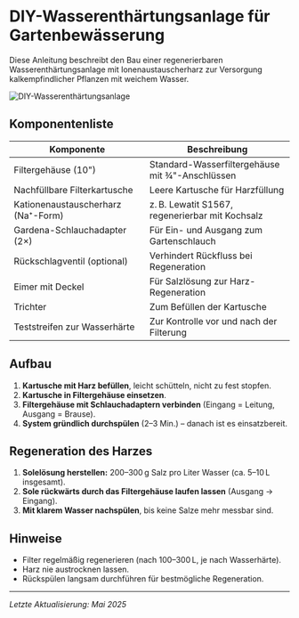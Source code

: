# DIY-Wasserenthärtungsanlage für Gartenbewässerung

Diese Anleitung beschreibt den Bau einer regenerierbaren Wasserenthärtungsanlage mit Ionenaustauscherharz zur Versorgung kalkempfindlicher Pflanzen mit weichem Wasser.

![DIY-Wasserenthärtungsanlage](./DIY-Wasserenthaertungsanlage.png)

## Komponentenliste

| Komponente                        | Beschreibung                                           |
|----------------------------------|--------------------------------------------------------|
| Filtergehäuse (10")              | Standard-Wasserfiltergehäuse mit ¾"-Anschlüssen        |
| Nachfüllbare Filterkartusche     | Leere Kartusche für Harzfüllung                        |
| Kationenaustauscherharz (Na⁺-Form)| z. B. Lewatit S1567, regenerierbar mit Kochsalz        |
| Gardena-Schlauchadapter (2×)     | Für Ein- und Ausgang zum Gartenschlauch                |
| Rückschlagventil (optional)      | Verhindert Rückfluss bei Regeneration                  |
| Eimer mit Deckel                 | Für Salzlösung zur Harz-Regeneration                   |
| Trichter                         | Zum Befüllen der Kartusche                             |
| Teststreifen zur Wasserhärte     | Zur Kontrolle vor und nach der Filterung               |

## Aufbau

1. **Kartusche mit Harz befüllen**, leicht schütteln, nicht zu fest stopfen.
2. **Kartusche in Filtergehäuse einsetzen**.
3. **Filtergehäuse mit Schlauchadaptern verbinden** (Eingang = Leitung, Ausgang = Brause).
4. **System gründlich durchspülen** (2–3 Min.) – danach ist es einsatzbereit.

## Regeneration des Harzes

1. **Solelösung herstellen:** 200–300 g Salz pro Liter Wasser (ca. 5–10 L insgesamt).
2. **Sole rückwärts durch das Filtergehäuse laufen lassen** (Ausgang → Eingang).
3. **Mit klarem Wasser nachspülen**, bis keine Salze mehr messbar sind.

## Hinweise

- Filter regelmäßig regenerieren (nach 100–300 L, je nach Wasserhärte).
- Harz nie austrocknen lassen.
- Rückspülen langsam durchführen für bestmögliche Regeneration.

---

*Letzte Aktualisierung: Mai 2025*